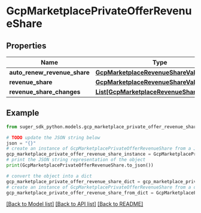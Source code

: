 # GcpMarketplacePrivateOfferRevenueShare


## Properties

Name | Type | Description | Notes
------------ | ------------- | ------------- | -------------
**auto_renew_revenue_share** | [**GcpMarketplaceRevenueShareValue**](GcpMarketplaceRevenueShareValue.md) |  | [optional] 
**revenue_share** | [**GcpMarketplaceRevenueShareValue**](GcpMarketplaceRevenueShareValue.md) |  | [optional] 
**revenue_share_changes** | [**List[GcpMarketplaceRevenueShareChange]**](GcpMarketplaceRevenueShareChange.md) |  | [optional] 

## Example

```python
from suger_sdk_python.models.gcp_marketplace_private_offer_revenue_share import GcpMarketplacePrivateOfferRevenueShare

# TODO update the JSON string below
json = "{}"
# create an instance of GcpMarketplacePrivateOfferRevenueShare from a JSON string
gcp_marketplace_private_offer_revenue_share_instance = GcpMarketplacePrivateOfferRevenueShare.from_json(json)
# print the JSON string representation of the object
print(GcpMarketplacePrivateOfferRevenueShare.to_json())

# convert the object into a dict
gcp_marketplace_private_offer_revenue_share_dict = gcp_marketplace_private_offer_revenue_share_instance.to_dict()
# create an instance of GcpMarketplacePrivateOfferRevenueShare from a dict
gcp_marketplace_private_offer_revenue_share_from_dict = GcpMarketplacePrivateOfferRevenueShare.from_dict(gcp_marketplace_private_offer_revenue_share_dict)
```
[[Back to Model list]](../README.md#documentation-for-models) [[Back to API list]](../README.md#documentation-for-api-endpoints) [[Back to README]](../README.md)


